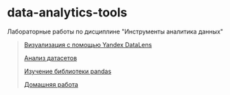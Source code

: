 # data-analytics-tools
Лабораторные работы по дисциплине "Инструменты аналитика данных"

> [Визуализация с помощью Yandex DataLens](yandexdatalens.png)
>
> [Анализ датасетов](marketing_analytics_students.ipynb)
>
> [Изучение библиотеки pandas](pandas.ipynb)
>
> [Домашняя работа](Дз.ipynb)

